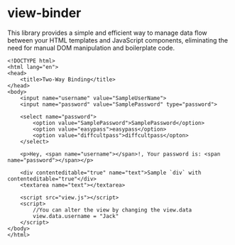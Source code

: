 # view-binder
This library provides a simple and efficient way to manage data flow between your HTML templates and JavaScript components, eliminating the need for manual DOM manipulation and boilerplate code.

```
<!DOCTYPE html>
<html lang="en">
<head>
    <title>Two-Way Binding</title>
</head>
<body>
    <input name="username" value="SampleUserName">
    <input name="password" value="SamplePassword" type="password">
    
    <select name="password">
        <option value="SamplePassword">SamplePassword</option>
        <option value="easypass">easypass</option>
        <option value="diffcultpass">diffcultpass</opton>
    </select>
    
    <p>Hey, <span name="username"></span>!, Your password is: <span name="password"></span></p>

    <div contenteditable="true" name="text">Sample `div` with contenteditable="true"</div>
    <textarea name="text"></textarea>

    <script src="view.js"></script>
    <script>
        //You can alter the view by changing the view.data
        view.data.username = "Jack"
    </script>
</body>
</html>

```
